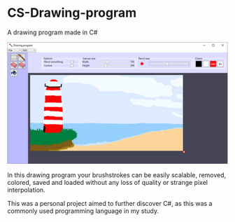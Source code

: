 # CS-Drawing-program
A drawing program made in C#

![Preview](https://raw.githubusercontent.com/Rowan-Mulder/CS-Drawing-program/drawing/Previews/1.png)

In this drawing program your brushstrokes can be easily scalable, removed, colored, saved and loaded without any loss of quality or strange pixel interpolation.

This was a personal project aimed to further discover C#, as this was a commonly used programming language in my study.
